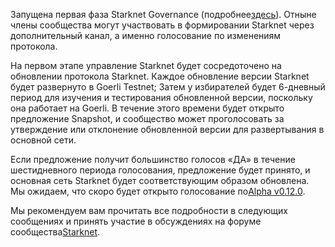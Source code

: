 Запущена первая фаза Starknet Governance (подробнее[здесь](https://www.starknet.io/en/posts/governance/starknets-governance-first-phase)). Отныне члены сообщества могут участвовать в формировании Starknet через дополнительный канал, а именно голосование по изменениям протокола.

На первом этапе управление Starknet будет сосредоточено на обновлении протокола Starknet. Каждое обновление версии Starknet будет развернуто в Goerli Testnet; Затем у избирателей будет 6-дневный период для изучения и тестирования обновленной версии, поскольку она работает на Goerli. В течение этого времени будет открыто предложение Snapshot, и сообщество может проголосовать за утверждение или отклонение обновленной версии для развертывания в основной сети.

Если предложение получит большинство голосов «ДА» в течение шестидневного периода голосования, предложение будет принято, и основная сеть Starknet будет соответствующим образом обновлена. Мы ожидаем, что скоро будет открыто голосование по[Alpha v0.12.0](https://docs.starknet.io/documentation/starknet_versions/upcoming_versions/#what_to_expect).

Мы рекомендуем вам прочитать все подробности в следующих сообщениях и принять участие в обсуждениях на форуме сообщества[Starknet](https://community.starknet.io/).